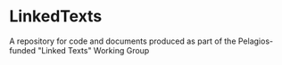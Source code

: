 # LinkedTexts
A repository for code and documents produced as part of the Pelagios-funded "Linked Texts" Working Group
